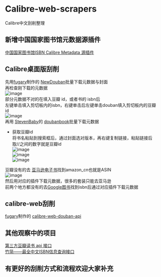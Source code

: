 # Calibre-web-scrapers
Calibre中文刮削整理
## 新增中国国家图书馆元数据源插件
[中国国家图书馆ISBN Calibre Metadata 源插件]( [https://github.com/fugary/calibre-douban](https://github.com/DoiiarX/NLCISBNPlugin) )
## Calibre桌面版刮削
先用[fugary]( https://github.com/fugary )制作的 [NewDouban]( https://github.com/fugary/calibre-douban )批量下载元数据与封面  
再检查刚下载的元数据  
![image](https://user-images.githubusercontent.com/13869608/158048275-5460fc24-d2bb-4ba9-92ff-be063fac296c.png)  
部分元数据不对的在填入豆瓣 id，或者书的 isbn后  
左键单击填入剪切板内的isbn，右键单击后左键单击douban填入剪切板内的豆瓣 id  
![image](https://user-images.githubusercontent.com/13869608/158048325-fbdc9b11-656e-48dc-a277-de210ae82e8c.png)  
再用 [StevenBaby]( https://github.com/StevenBaby )的 [doubanbook](https://github.com/StevenBaby/tools/tree/master/calibre)批量下载元数据  
- 获取豆瓣id  
将书名粘贴到搜索框后，通过封面选对版本，再右键复制链接，粘贴链接后取//之间的数字就是豆瓣id  
![image](https://user-images.githubusercontent.com/13869608/158048361-d310397c-d2cd-4058-ac5f-a0195202f712.png)  
![image](https://user-images.githubusercontent.com/13869608/158048362-55f00a32-9e03-4b16-8185-a022c46e23ed.png)  
![image](https://user-images.githubusercontent.com/13869608/158048363-0bf86e84-05d2-4d3d-a1d1-31031559062c.png)  
  
豆瓣没有的去 [亚马逊电子书]( https://www.amazon.cn/dp )找到amazon_cn也就是ASIN  
![image](https://user-images.githubusercontent.com/13869608/158048384-e42af444-6cd8-42a5-9a1c-9bfb995e953d.png)  
然后用对应的插件下载元数据，很多的套装只能去亚马逊  
前两个地方都没有的去[Google图书]( https://books.google.com/ )找到isbn后通过对应插件下载元数据  
## calibre-web刮削
[fugary]( https://github.com/fugary )制作的 [calibre-web-douban-api]( https://github.com/fugary/calibre-web-douban-api)  
  
## 其他观察中的项目
[第三方豆瓣读书 api 接口]( https://github.com/acdzh/douban-book-api )  
[竹简——最全中文ISBN信息查询接口](https://github.com/qiaohaoforever/BambooIsbn )  
## 有更好的刮削方式和流程欢迎大家补充
